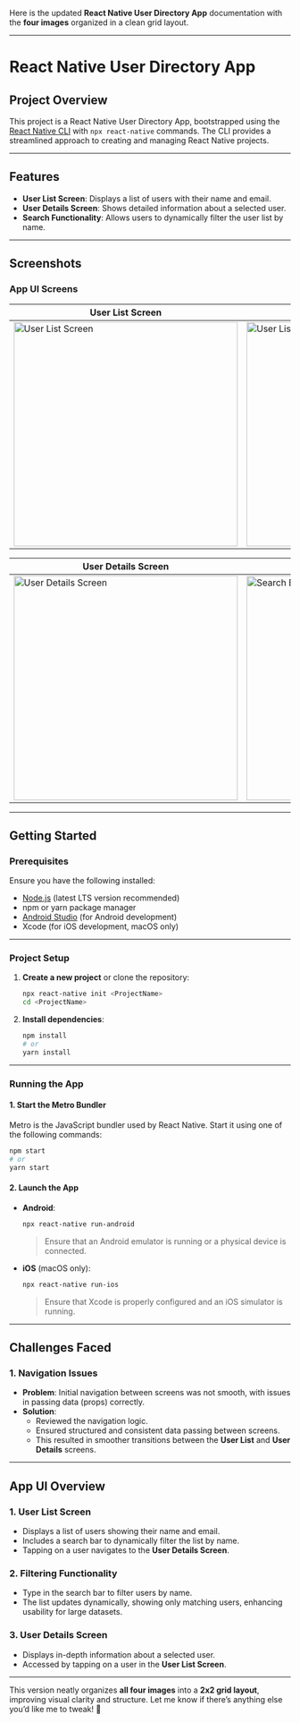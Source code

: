 Here is the updated **React Native User Directory App** documentation with the **four images** organized in a clean grid layout.

---

# React Native User Directory App

## Project Overview
This project is a React Native User Directory App, bootstrapped using the [React Native CLI](https://reactnative.dev/docs/environment-setup) with `npx react-native` commands. The CLI provides a streamlined approach to creating and managing React Native projects.

---

## Features
- **User List Screen**: Displays a list of users with their name and email.
- **User Details Screen**: Shows detailed information about a selected user.
- **Search Functionality**: Allows users to dynamically filter the user list by name.

---

## Screenshots

### App UI Screens

| **User List Screen**                                                                 | **User Search Filtering**                                                             |
| ----------------------------------------------------------------------------------- | ---------------------------------------------------------------------------------- |
| <img width="401" alt="User List Screen" src="https://github.com/user-attachments/assets/0f4ae57e-1bc1-43b5-a5de-9359cd68d814" /> | <img width="401" alt="User List Filtering" src="https://github.com/user-attachments/assets/8c935efa-1b37-4695-b50c-2b31360de1c8" /> |

| **User Details Screen**                                                             | **User Data Loading**                                                           |
| ----------------------------------------------------------------------------------- | ---------------------------------------------------------------------------------- |
| <img width="401" alt="User Details Screen" src="https://github.com/user-attachments/assets/2e2e43d4-ec86-42b3-8522-e0a20ddbd189" /> | <img width="401" alt="Search Bar Filtering" src="https://github.com/user-attachments/assets/6727264b-f325-4996-8f46-89a9e390c3f7" /> |

---

## Getting Started

### Prerequisites
Ensure you have the following installed:
- [Node.js](https://nodejs.org/) (latest LTS version recommended)
- npm or yarn package manager
- [Android Studio](https://developer.android.com/studio) (for Android development)
- Xcode (for iOS development, macOS only)

---

### Project Setup
1. **Create a new project** or clone the repository:
   ```bash
   npx react-native init <ProjectName>
   cd <ProjectName>
   ```

2. **Install dependencies**:
   ```bash
   npm install
   # or
   yarn install
   ```

---

### Running the App

#### 1. Start the Metro Bundler
Metro is the JavaScript bundler used by React Native. Start it using one of the following commands:
```bash
npm start
# or
yarn start
```

#### 2. Launch the App

- **Android**:
   ```bash
   npx react-native run-android
   ```
   > Ensure that an Android emulator is running or a physical device is connected.

- **iOS** (macOS only):
   ```bash
   npx react-native run-ios
   ```
   > Ensure that Xcode is properly configured and an iOS simulator is running.

---

## Challenges Faced

### 1. Navigation Issues
- **Problem**: Initial navigation between screens was not smooth, with issues in passing data (props) correctly.
- **Solution**:
   - Reviewed the navigation logic.
   - Ensured structured and consistent data passing between screens.
   - This resulted in smoother transitions between the **User List** and **User Details** screens.

---

## App UI Overview

### 1. User List Screen
- Displays a list of users showing their name and email.
- Includes a search bar to dynamically filter the list by name.
- Tapping on a user navigates to the **User Details Screen**.

### 2. Filtering Functionality
- Type in the search bar to filter users by name.
- The list updates dynamically, showing only matching users, enhancing usability for large datasets.

### 3. User Details Screen
- Displays in-depth information about a selected user.
- Accessed by tapping on a user in the **User List Screen**.

---

This version neatly organizes **all four images** into a **2x2 grid layout**, improving visual clarity and structure. Let me know if there’s anything else you’d like me to tweak! 🚀
